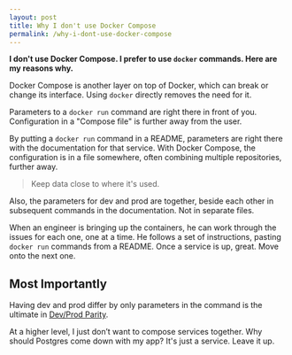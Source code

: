 ```yaml
---
layout: post
title: Why I don't use Docker Compose
permalink: /why-i-dont-use-docker-compose
---
```

**I don't use Docker Compose. I prefer to use `docker` commands. Here are
my reasons why.**

Docker Compose is another layer on top of Docker, which can break or change its
interface. Using `docker` directly removes the need for it.

Parameters to a `docker run` command are right there in front of you. Configuration in a "Compose file" is further away
from the user.

By putting a `docker run` command in a README, parameters are right there with
the documentation for that service. With Docker Compose, the configuration is
in a file somewhere, often combining multiple repositories, further away.

> Keep data close to where it's used.

Also, the parameters for dev and prod are together, beside each other in
subsequent commands in the documentation. Not in separate files.

When an engineer is bringing up the containers, he can work
through the issues for each one, one at a time. He follows a set of
instructions, pasting `docker run` commands from a README. Once a service is
up, great. Move onto the next one.

## Most Importantly

Having dev and prod differ by only parameters in the command is the ultimate in
[Dev/Prod Parity](https://12factor.net/dev-prod-parity).

At a higher level, I just don’t want to compose services together. Why should
Postgres come down with my app? It's just a service. Leave it up.
